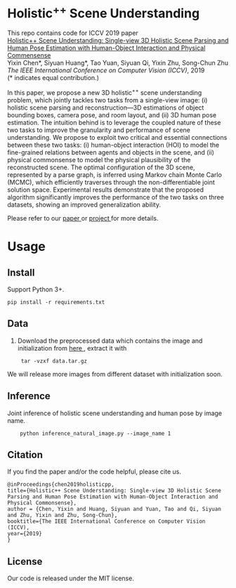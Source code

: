 # Holistic<sup>++</sup> Scene Understanding

This repo contains code for ICCV 2019 paper\
[Holistic++ Scene Understanding: Single-view 3D Holistic Scene Parsing and Human Pose Estimation with Human-Object Interaction and Physical Commensense](https://yixchen.github.io/holisticpp/file/holistic_scenehuman.pdf)  
Yixin Chen*, Siyuan Huang*, Tao Yuan, Siyuan Qi, Yixin Zhu, Song-Chun Zhu  
*The IEEE International Conference on Computer Vision (ICCV)*, 2019   
(* indicates equal contribution.)

In this paper, we propose a new 3D holistic<sup>++</sup> scene understanding
problem, which jointly tackles two tasks from a single-view
image: (i) holistic scene parsing and reconstruction—3D estimations
of object bounding boxes, camera pose, and room
layout, and (ii) 3D human pose estimation. The intuition behind
is to leverage the coupled nature of these two tasks to
improve the granularity and performance of scene understanding.
We propose to exploit two critical and essential
connections between these two tasks: (i) human-object interaction
(HOI) to model the fine-grained relations between
agents and objects in the scene, and (ii) physical commonsense
to model the physical plausibility of the reconstructed
scene. The optimal configuration of the 3D scene, represented
by a parse graph, is inferred using Markov chain
Monte Carlo (MCMC), which efficiently traverses through
the non-differentiable joint solution space. Experimental results
demonstrate that the proposed algorithm significantly
improves the performance of the two tasks on three datasets,
showing an improved generalization ability.

Please refer to our <a href="https://yixchen.github.io/holisticpp/file/holistic_scenehuman.pdf"> paper </a> or <a href="https://yixchen.github.io/holisticpp/">project </a> for more details.

# Usage
## Install
Support Python 3+.
```
pip install -r requirements.txt
```
## Data
1. Download the preprocessed data which contains the image and initialization from <a href="https://drive.google.com/file/d/1RBsGUSFze0z49iGTo2YBe_mx8P0h8S8I/view?usp=sharing"> here </a>, extract it with

        tar -vzxf data.tar.gz       

We will release more images from different dataset with initialization soon.
## Inference

Joint inference of holistic scene understanding and human pose by image name. 
    
        python inference_natural_image.py --image_name 1


## Citation

If you find the paper and/or the code helpful, please cite us.

```
@inProceedings{chen2019holisticpp, 
title={Holistic++ Scene Understanding: Single-view 3D Holistic Scene Parsing and Human Pose Estimation with Human-Object Interaction and Physical Commonsense}, 
author = {Chen, Yixin and Huang, Siyuan and Yuan, Tao and Qi, Siyuan and Zhu, Yixin and Zhu, Song-Chun}, 
booktitle={The IEEE International Conference on Computer Vision (ICCV), 
year={2019} 
}
```
## License

Our code is released under the MIT license.
        